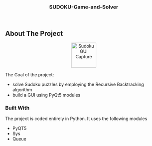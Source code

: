 
<!-- PROJECT LOGO -->
<h3 align="center">SUDOKU-Game-and-Solver</h3>
<br />

<!-- ABOUT THE PROJECT -->
## About The Project

<p align="center">
  <a href="https://github.com/othneildrew/Best-README-Template">
    <img src="images/sudoku.jpg" alt="Sudoku GUI Capture" width="80" height="80">
  </a>
</p>

The Goal of the project:
* solve Sudoku puzzles by employing the Recursive Backtracking algorithm
* build a GUI using PyQt5 modules

### Built With
The project is coded entirely in Python. It uses the following modules
* PyQT5
* Sys
* Queue

